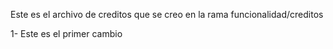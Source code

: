 Este es el archivo de creditos que se creo en la rama funcionalidad/creditos

1- Este es el primer cambio

